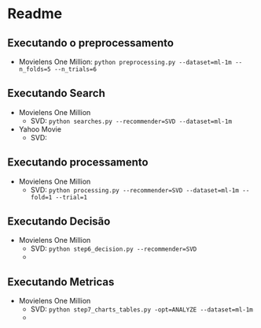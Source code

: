 # Readme

## Executando o preprocessamento

- Movielens One Million: `python preprocessing.py --dataset=ml-1m --n_folds=5 --n_trials=6`

## Executando Search
- Movielens One Million  
  - SVD: `python searches.py --recommender=SVD --dataset=ml-1m`    
- Yahoo Movie  
  - SVD:     
  
## Executando processamento  
- Movielens One Million  
  - SVD: `python processing.py --recommender=SVD --dataset=ml-1m --fold=1 --trial=1`
  
## Executando Decisão  
- Movielens One Million  
  - SVD: `python step6_decision.py --recommender=SVD`
  - 
  
## Executando Metricas  
- Movielens One Million  
  - SVD: `python step7_charts_tables.py -opt=ANALYZE --dataset=ml-1m`
  - 